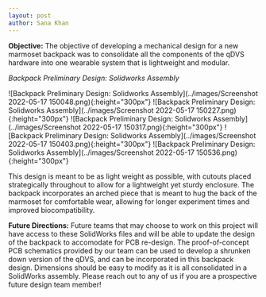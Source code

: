 ```yaml
---
layout: post
author: Sana Khan
---
```


**Objective:** 
The objective of developing a mechanical design for a new marmoset backpack was to consolidate all the components of the qDVS hardware into one wearable system that is lightweight and modular. 

_Backpack Preliminary Design: Solidworks Assembly_

![Backpack Preliminary Design: Solidworks Assembly](../images/Screenshot 2022-05-17 150048.png){:height="300px"}
![Backpack Preliminary Design: Solidworks Assembly](../images/Screenshot 2022-05-17 150227.png){:height="300px"}
![Backpack Preliminary Design: Solidworks Assembly](../images/Screenshot 2022-05-17 150317.png){:height="300px"}
![Backpack Preliminary Design: Solidworks Assembly](../images/Screenshot 2022-05-17 150403.png){:height="300px"}
![Backpack Preliminary Design: Solidworks Assembly](../images/Screenshot 2022-05-17 150536.png){:height="300px"}

This design is meant to be as light weight as possible, with cutouts placed strategically throughout to allow for a lightweight yet sturdy enclosure. The backpack incorporates an arched piece that is meant to hug the back of the marmoset for comfortable wear, allowing for longer experiment times and improved biocompatibility. 

**Future Directions:**
Future teams that may choose to work on this project will have access to these SolidWorks files and will be able to update the design of the backpack to accomodate for PCB re-design. The proof-of-concept PCB schematics provided by our team can be used to develop a shrunken down version of the qDVS, and can be incorporated in this backpack design. Dimensions should be easy to modify as it is all consolidated in a SolidWorks assembly. Please reach out to any of us if you are a prospective future design team member!


